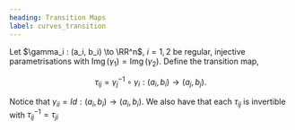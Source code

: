 ```yaml
---
heading: Transition Maps
label: curves_transition
---
```


Let $\gamma_i : (a_i, b_i) \to \RR^n$, $i=1,2$ be regular, injective parametrisations with $\operatorname{Img}(\gamma_1) = \operatorname{Img}(\gamma_2)$. Define the transition map,

$$
\tau_{ij} = \gamma_j^{-1} \circ \gamma_i : (a_i, b_i) \to (a_j, b_j).
$$

Notice that $\gamma_{ii} = Id : (a_i, b_i) \to (a_i, b_i)$. We also have that each $\tau_{ij}$ is invertible with $\tau_{ij}^{-1} = \tau_{ji}$
